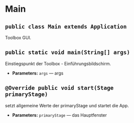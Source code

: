 # Main


## `public class Main extends Application`

Toolbox GUI.

## `public static void main(String[] args)`

Einstiegspunkt der Toolbox - Einführungsbildschirm.

 * **Parameters:** `args` — args

## `@Override public void start(Stage primaryStage)`

setzt allgemeine Werte der primaryStage und startet die App.

 * **Parameters:** `primaryStage` — das Hauptfenster
